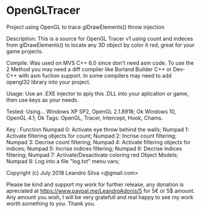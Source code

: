 # OpenGLTracer
Project using OpenGL to trace glDrawElements() throw injection

Description: This is a source for OpenGL Tracer v1 using count and indeces from
glDrawElements() to locate any 3D object by color it red, great for your game projects.

Compile: Was used on MVS C++ 6.0 since don't need asm code. To use the 2 Method you
may need a diff compiler like Borland Builder C++ or Dev-C++ with asm fuction support.
In some compilers may need to add opengl32 library into your project.

Usage: Use an .EXE injector to aply this .DLL into your aplication or game, 
then use keys as your needs.

Tested: Using...
Windows XP SP2, OpenGL 2.1.8918; Ok
Windows 10, OpenGL 4.1; Ok
Tags: OpenGL, Tracer, Intercept, Hook, Chams.

Key : Function
Numpad 0: Activate eye throw behind the walls;
Numpad 1: Activate filtering objects for count;
Numpad 2: Incrise count filtering;
Numpad 3: Decrise count filtering;
Numpad 4: Activate filtering objects for indices;
Numpad 5: Incrise indices filtering;
Numpad 6: Decrise indices filtering;
Numpad 7: Activate/Desactivate coloring red Object Models;
Numpad 8: Log into a file "log.txt" menu vars;

Copyright (c) July 2018 Leandro Silva <@gmail.com>

Please be kind and support my work for further release, any donation is apreciated
at https://www.paypal.me/LeandroAdonis/5 for 5€ or 5$ amount. Any amount you wish, 
I will be very gratefull and real happy to see my work worth something to you. Thank you.
